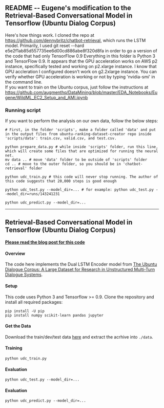 ## README -- Eugene's modification to the Retrieval-Based Conversational Model in Tensorflow (Ubuntu Dialog Corpus)  
Here's how things work. I cloned the repo at https://github.com/dennybritz/chatbot-retrieval, which runs the LSTM model.
Primarily, I used git reset --hard e5e2f1ab85d557735ee6d00cd886abe8f320d8fa in order to go a version of the code that had only TensorFlow 0.9 Everything in this folder is Python 3 and TensorFlow 0.9. It appears that the GPU acceleration works on AWS p2 instance, specifically tested and working on p2.xlarge instance. I know that GPU accleration I configured doesn't work on g2.2xlarge instance. You can verify whether GPU acceleration is working or not by typing 'nvidia-smi' in the command line.  
If you want to train on the Ubuntu corpus, just follow the instructions at https://github.com/augmenthq/DataMining/blob/master/EDA_Notebooks/Eugene/WildML_EC2_Setup_and_AMI.ipynb  

### Running script  
If you want to perform the analysis on our own data, follow the below steps:  

```
# First, in the folder 'scripts', make a folder called 'data' and put in the output files from ubuntu-ranking-dataset-creator repo inside 'scripts/data': train.csv, valid.csv, and test.csv.  

python prepare_data.py # while inside 'scripts' folder, run this line, which will create some files that are optimized for running the neural net.  
mv data .. # move 'data' folder to be outside of 'scripts' folder
cd .. # move to the outer folder, so you should be in 'chatbot-retrieval' folder

python udc_train.py # this code will never stop running. The author of this code suggests that 20,000 steps is good enough

python udc_test.py --model_dir=... # for example: python udc_test.py --model_dir=runs/143241231

python udc_predict.py --model_dir=...
```
---



## Retrieval-Based Conversational Model in Tensorflow (Ubuntu Dialog Corpus)

#### [Please read the blog post for this code](http://www.wildml.com/2016/07/deep-learning-for-chatbots-2-retrieval-based-model-tensorflow)

#### Overview

The code here implements the Dual LSTM Encoder model from [The Ubuntu Dialogue Corpus: A Large Dataset for Research in Unstructured Multi-Turn Dialogue Systems](http://arxiv.org/abs/1506.08909).

#### Setup

This code uses Python 3 and Tensorflow >= 0.9. Clone the repository and install all required packages:

```
pip install -U pip
pip install numpy scikit-learn pandas jupyter
```

#### Get the Data


Download the train/dev/test data [here](https://drive.google.com/open?id=0B_bZck-ksdkpVEtVc1R6Y01HMWM) and extract the acrhive into `./data`.


#### Training

```
python udc_train.py
```


#### Evaluation

```
python udc_test.py --model_dir=...
```


#### Evaluation

```
python udc_predict.py --model_dir=...
```
